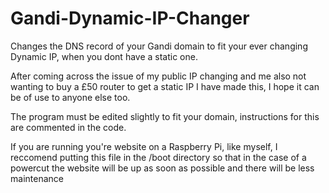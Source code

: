 # Gandi-Dynamic-IP-Changer
Changes the DNS record of your Gandi domain to fit your ever changing Dynamic IP, when you dont have a static one.

After coming across the issue of my public IP changing and me also not wanting to buy a £50 router to get a static IP I have made this, I hope it can be of use to anyone else too.

The program must be edited slightly to fit your domain, instructions for this are commented in the code.

If you are running you're website on a Raspberry Pi, like myself, I reccomend putting this file in the /boot directory so that in the case of a powercut the website will be up as soon as possible and there will be less maintenance
